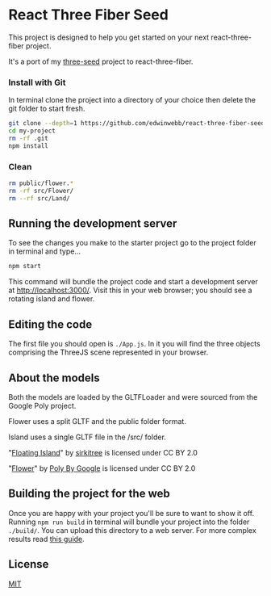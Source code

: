 # React Three Fiber Seed

This project is designed to help you get started on your next react-three-fiber project. 

It's a port of my [three-seed](https://github.com/edwinwebb/three-seed) project to react-three-fiber.

### Install with Git
In terminal clone the project into a directory of your choice then delete the git folder to start fresh.

```bash
git clone --depth=1 https://github.com/edwinwebb/react-three-fiber-seed.git my-project
cd my-project
rm -rf .git
npm install
```

### Clean
```bash
rm public/flower.*
rm -rf src/Flower/
rm --rf src/Land/
```

## Running the development server
To see the changes you make to the starter project go to the project folder in terminal and type...

```bash
npm start
```

This command will bundle the project code and start a development server at [http://localhost:3000/](http://localhost:3000/). Visit this in your web browser; you should see a rotating island and flower.

## Editing the code
The first file you should open is `./App.js`. In it you will find the three objects comprising the ThreeJS scene represented in your browser. 

## About the models
Both the models are loaded by the GLTFLoader and were sourced from the Google Poly project.

Flower uses a split GLTF and the public folder format.

Island uses a single GLTF file in the /src/ folder.

"[Floating Island](https://poly.google.com/view/eEz9hdknXOi)" by [sirkitree](https://poly.google.com/user/3dVB0GT8oMI) is licensed under CC BY 2.0

"[Flower](https://poly.google.com/view/9znAp0dJiS8)" by [Poly By Google](https://poly.google.com/user/4aEd8rQgKu2) is licensed under CC BY 2.0

## Building the project for the web
Once you are happy with your project you'll be sure to want to show it off. Running `npm run build` in terminal will bundle your project into the folder `./build/`. You can upload this directory to a web server. For more complex results read [this guide](https://webpack.js.org/guides/production/).

## License
[MIT](https://github.com/edwinwebb/react-three-fiber-seed/blob/master/LICENSE)